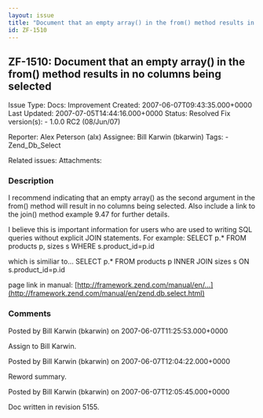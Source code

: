 ```yaml
---
layout: issue
title: "Document that an empty array() in the from() method results in no columns being selected"
id: ZF-1510
---
```


ZF-1510: Document that an empty array() in the from() method results in no columns being selected
-------------------------------------------------------------------------------------------------

 Issue Type: Docs: Improvement Created: 2007-06-07T09:43:35.000+0000 Last Updated: 2007-07-05T14:44:16.000+0000 Status: Resolved Fix version(s): - 1.0.0 RC2 (08/Jun/07)
 
 Reporter:  Alex Peterson (alx)  Assignee:  Bill Karwin (bkarwin)  Tags: - Zend\_Db\_Select
 
 Related issues: 
 Attachments: 
### Description

I recommend indicating that an empty array() as the second argument in the from() method will result in no columns being selected. Also include a link to the join() method example 9.47 for further details.

I believe this is important information for users who are used to writing SQL queries without explicit JOIN statements. For example: SELECT p.\* FROM products p, sizes s WHERE s.product\_id=p.id

which is similiar to... SELECT p.\* FROM products p INNER JOIN sizes s ON s.product\_id=p.id

page link in manual: [http://framework.zend.com/manual/en/…](http://framework.zend.com/manual/en/zend.db.select.html)

 

 

### Comments

Posted by Bill Karwin (bkarwin) on 2007-06-07T11:25:53.000+0000

Assign to Bill Karwin.

 

 

Posted by Bill Karwin (bkarwin) on 2007-06-07T12:04:22.000+0000

Reword summary.

 

 

Posted by Bill Karwin (bkarwin) on 2007-06-07T12:05:45.000+0000

Doc written in revision 5155.

 

 